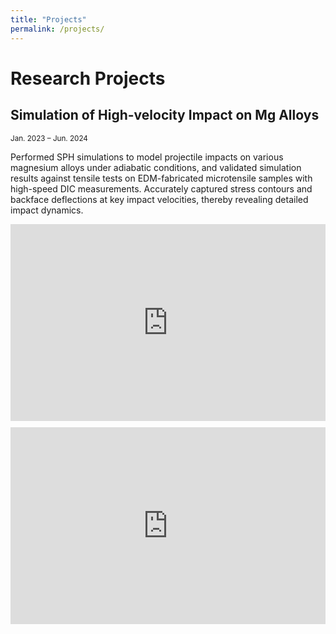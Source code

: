 ```yaml
---
title: "Projects"
permalink: /projects/
---
```

# Research Projects
## Simulation of High-velocity Impact on Mg Alloys

<div style="text-align: left; font-size: smaller;">
Jan. 2023 – Jun. 2024
</div>


Performed SPH simulations to model projectile impacts on various magnesium alloys under adiabatic conditions, and validated simulation results against tensile tests on EDM-fabricated microtensile samples with high-speed DIC measurements. Accurately captured stress contours and backface deflections at key impact velocities, thereby revealing detailed impact dynamics.

<div style="display: flex; gap: 10px; flex-wrap: wrap;">
  <iframe width="560" height="315" src="https://www.youtube.com/embed/Mgilk_iLav4" 
          frameborder="0" 
          allow="accelerometer; autoplay; clipboard-write; encrypted-media; gyroscope; picture-in-picture" 
          allowfullscreen></iframe>
  <iframe width="560" height="315" src="https://www.youtube.com/embed/IUMIIelIUYs" 
          frameborder="0" 
          allow="accelerometer; autoplay; clipboard-write; encrypted-media; gyroscope; picture-in-picture" 
          allowfullscreen></iframe>
</div>






